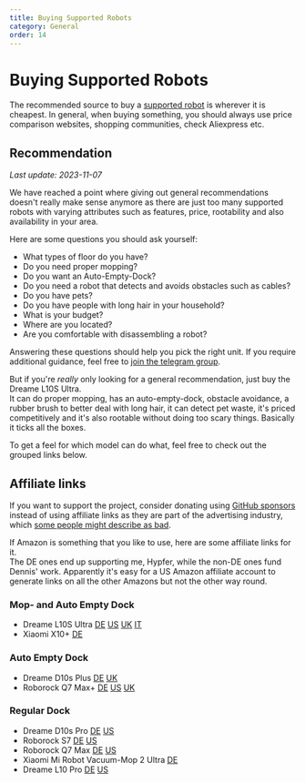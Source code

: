 ```yaml
---
title: Buying Supported Robots
category: General
order: 14
---
```

# Buying Supported Robots

The recommended source to buy a [supported robot](https://valetudo.cloud/pages/general/supported-robots.html) is
wherever it is cheapest. In general, when buying something, you should always use price comparison websites, shopping communities, check Aliexpress etc.

## Recommendation

_Last update: 2023-11-07_

We have reached a point where giving out general recommendations doesn't really make sense anymore as there are just too
many supported robots with varying attributes such as features, price, rootability and also availability in your area.

Here are some questions you should ask yourself:
- What types of floor do you have?
- Do you need proper mopping?
- Do you want an Auto-Empty-Dock?
- Do you need a robot that detects and avoids obstacles such as cables?
- Do you have pets?
- Do you have people with long hair in your household?
- What is your budget?
- Where are you located?
- Are you comfortable with disassembling a robot?

Answering these questions should help you pick the right unit. If you require additional guidance, feel free to
[join the telegram group](https://t.me/+nwBRK29pN7FhODBi).

But if you're _really_ only looking for a general recommendation, just buy the Dreame L10S Ultra.<br/>
It can do proper mopping, has an auto-empty-dock, obstacle avoidance, a rubber brush to better deal with long hair,
it can detect pet waste, it's priced competitively and it's also rootable without doing too scary things.
Basically it ticks all the boxes.

To get a feel for which model can do what, feel free to check out the grouped links below.

## Affiliate links

If you want to support the project, consider donating using [GitHub sponsors](https://github.com/sponsors/Hypfer) instead
of using affiliate links as they are part of the advertising industry, which [some people might describe as bad](https://www.youtube.com/watch?v=tHEOGrkhDp0).

If Amazon is something that you like to use, here are some affiliate links for it.<br/>
The DE ones end up supporting me, Hypfer, while the non-DE ones fund Dennis' work.
Apparently it's easy for a US Amazon affiliate account to generate links on all the other Amazons but not the other way round.

### Mop- and Auto Empty Dock

* Dreame L10S Ultra [DE](https://amzn.to/3sdPhZt) [US](https://amzn.to/3YOvQmq) [UK](https://amzn.to/45HmZFn) [IT](https://amzn.to/3soPM3h)
* Xiaomi X10+ [DE](https://amzn.to/3qozcQn)

### Auto Empty Dock

* Dreame D10s Plus [DE](https://amzn.to/45o0Coh) [UK](https://amzn.to/47JvLV8)
* Roborock Q7 Max+ [DE](https://amzn.to/3GgiYN3) [US](https://amzn.to/45i3hQE) [UK](https://amzn.to/45ln7KX)

### Regular Dock

* Dreame D10s Pro [DE](https://amzn.to/3rZcfU8) [US](https://amzn.to/47XcP5B)
* Roborock S7 [DE](https://amzn.to/3DYaCbX) [US](https://amzn.to/47GvLoN)
* Roborock Q7 Max [DE](https://amzn.to/3LHG3g5) [US](https://amzn.to/3QRT7Su)
* Xiaomi Mi Robot Vacuum-Mop 2 Ultra [DE](https://amzn.to/3QA4HBG)
* Dreame L10 Pro [DE](https://amzn.to/42qog2I) [US](https://amzn.to/45kb5S9)
